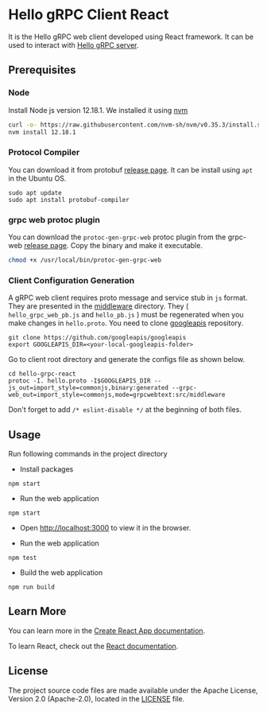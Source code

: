 # Hello gRPC Client React

It is the Hello gRPC web client developed using React framework. It can be used to interact with [Hello gRPC server](https://github.com/digital-worx/hello-grpc-node).

## Prerequisites

### Node

Install Node js version 12.18.1. We installed it using [nvm](https://github.com/nvm-sh/nvm)

```bash
curl -o- https://raw.githubusercontent.com/nvm-sh/nvm/v0.35.3/install.sh | bash
nvm install 12.18.1
```

### Protocol Compiler

You can download it from protobuf [release page](https://github.com/protocolbuffers/protobuf/releases). It can be install using `apt` in the Ubuntu OS.

```
sudo apt update
sudo apt install protobuf-compiler
```

### grpc web protoc plugin

You can download the `protoc-gen-grpc-web` protoc plugin from the grpc-web [release page](https://github.com/grpc/grpc-web/releases). Copy the binary and make it executable.

```bash
chmod +x /usr/local/bin/protoc-gen-grpc-web
```

### Client Configuration Generation

A gRPC web client requires proto message and service stub in `js` format. They are presented in the [middleware](src/middleware) directory. They ( `hello_grpc_web_pb.js` and `hello_pb.js` ) must be regenerated when you make changes in `hello.proto`. You need to clone [googleapis](https://github.com/googleapis/googleapis) repository.

```
git clone https://github.com/googleapis/googleapis
export GOOGLEAPIS_DIR=<your-local-googleapis-folder>
```

Go to client root directory and generate the configs file as shown below.

```
cd hello-grpc-react
protoc -I. hello.proto -I$GOOGLEAPIS_DIR --js_out=import_style=commonjs,binary:generated --grpc-web_out=import_style=commonjs,mode=grpcwebtext:src/middleware
```

Don't forget to add `/* eslint-disable */` at the beginning of both files.

## Usage

Run following commands in the project directory

- Install packages

```
npm start
```

- Run the web application

```
npm start
```

- Open [http://localhost:3000](http://localhost:3000) to view it in the browser.

- Run the web application

```
npm test
```

- Build the web application

```
npm run build
```

## Learn More

You can learn more in the [Create React App documentation](https://facebook.github.io/create-react-app/docs/getting-started).

To learn React, check out the [React documentation](https://reactjs.org/).

## License

The project source code files are made available under the Apache License, Version 2.0 (Apache-2.0), located in the [LICENSE](LICENSE) file.
